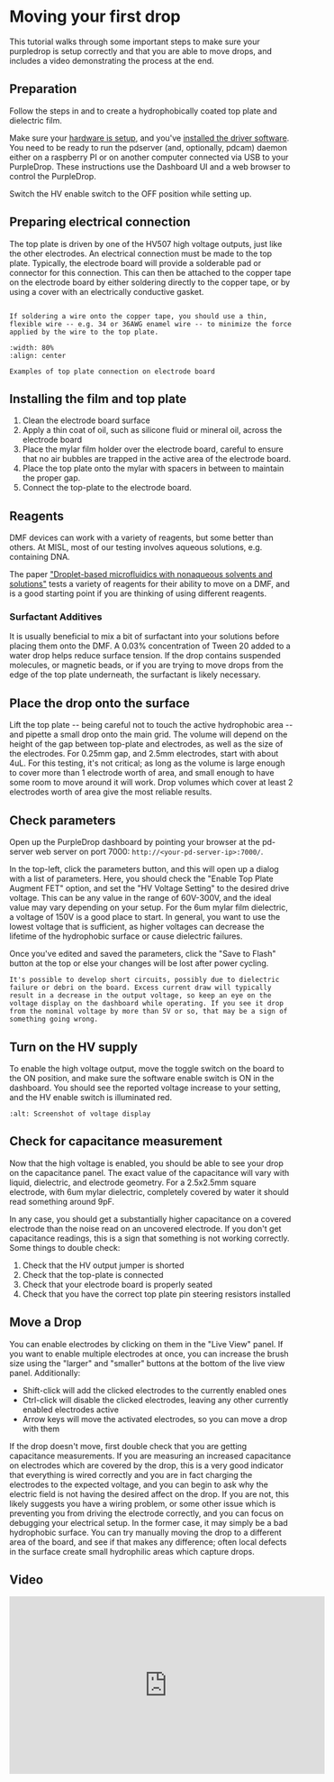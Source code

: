 # Moving your first drop

This tutorial walks through some important steps to make sure your purpledrop 
is setup correctly and that you are able to move drops, and includes a video 
demonstrating the process at the end.

## Preparation

Follow the steps in [](/building/Top-Plate-Preparation.md) and [](/building/MylarFilmAssembly/Mylar-Film-Carrier-Assembly) to create a hydrophobically coated top plate and dielectric film.

Make sure your [hardware is setup](/using/Setting-up-and-powering-the-main-board), and you've [installed the driver software](/using/Installing-software). You need to be ready to run the pdserver (and, optionally, pdcam) daemon either on a raspberry PI or on another computer connected via USB to your PurpleDrop. These instructions use the Dashboard UI and a web browser to control the PurpleDrop. 

Switch the HV enable switch to the OFF position while setting up.

## Preparing electrical connection

The top plate is driven by one of the HV507 high voltage outputs, just like the other electrodes. An electrical connection must be made to the top plate. Typically, the electrode board will provide a solderable pad or connector for this connection. This can then be attached to the copper tape on the electrode board by either soldering directly to the copper tape, or by using a cover with an electrically conductive gasket.

```{note}

If soldering a wire onto the copper tape, you should use a thin, flexible wire -- e.g. 34 or 36AWG enamel wire -- to minimize the force applied by the wire to the top plate.
```

```{figure} images/electrode-board-connections.jpg
:width: 80%
:align: center

Examples of top plate connection on electrode board
```

## Installing the film and top plate

1. Clean the electrode board surface
2. Apply a thin coat of oil, such as silicone fluid or mineral oil, across the electrode board
3. Place the mylar film holder over the electrode board, careful to ensure that no air bubbles are trapped in the active area of the electrode board.
4. Place the top plate onto the mylar with spacers in between to maintain the proper gap. 
5. Connect the top-plate to the electrode board.

## Reagents

DMF devices can work with a variety of reagents, but some better than others. At MISL, most of our testing involves aqueous solutions, e.g. containing DNA. 

The paper ["Droplet-based microfluidics with nonaqueous solvents and solutions"](https://microfluidics.utoronto.ca/papers/Droplet-Based%20Microfluidics%20with%20Nonaqueous%20Solvents%20and%20Solutions.pdf) tests a variety of reagents for their ability to move on a DMF, and is a good starting point if you are thinking of using different reagents.

### Surfactant Additives

It is usually beneficial to mix a bit of surfactant into your solutions before placing them onto the DMF. A 0.03% concentration of Tween 20 added to a water drop helps reduce surface tension. If the drop contains suspended molecules, or magnetic beads, or if you are trying to move drops from the edge of the top plate underneath, the surfactant is likely necessary. 

## Place the drop onto the surface

Lift the top plate -- being careful not to touch the active hydrophobic area -- and pipette a small drop onto the main grid. The volume will depend on the height of the gap between top-plate and electrodes, as well as the size of the electrodes. For 0.25mm gap, and 2.5mm electrodes, start with about 4uL. For this testing, it's not critical; as long as the volume is large enough to cover more than 1 electrode worth of area, and small enough to have some room to move around it will work. Drop volumes which cover at least 2 electrodes worth of area give the most reliable results.

## Check parameters

Open up the PurpleDrop dashboard by pointing your browser at the pd-server web server on port 7000: `http://<your-pd-server-ip>:7000/`. 

In the top-left, click the parameters button, and this will open up a dialog with a list of parameters. Here, you should check the "Enable Top Plate Augment FET" option, and set the "HV Voltage Setting" to the desired drive voltage. This can be any value in the range of 60V-300V, and the ideal value may vary depending on your setup. For the 6um mylar film dielectric, a voltage of 150V is a good place to start. In general, you want to use the lowest voltage that is sufficient, as higher voltages can decrease the lifetime of the hydrophobic surface or cause dielectric failures. 

Once you've edited and saved the parameters, click the "Save to Flash" button at the top or else your changes will be lost after power cycling.

```{note}
It's possible to develop short circuits, possibly due to dielectric failure or debri on the board. Excess current draw will typically result in a decrease in the output voltage, so keep an eye on the voltage display on the dashboard while operating. If you see it drop from the nominal voltage by more than 5V or so, that may be a sign of something going wrong.
```

## Turn on the HV supply

To enable the high voltage output, move the toggle switch on the board to the ON position, and make sure the software enable switch is ON in the dashboard. You should see the reported voltage increase to your setting, and the HV enable switch is illuminated red. 

```{image} images/voltage_screenshot.png
:alt: Screenshot of voltage display
```

## Check for capacitance measurement

Now that the high voltage is enabled, you should be able to see your drop on the capacitance panel. The exact value of the capacitance will vary with liquid, dielectric, and electrode geometry. For a 2.5x2.5mm square electrode, with 6um mylar dielectric, completely covered by water it should read something around 9pF. 

In any case, you should get a substantially higher capacitance on a covered electrode than the noise read on an uncovered electrode. If you don't get capacitance readings, this is a sign that something is not working correctly. Some things to double check:

1. Check that the HV output jumper is shorted
2. Check that the top-plate is connected
3. Check that your electrode board is properly seated
4. Check that you have the correct top plate pin steering resistors installed

## Move a Drop

You can enable electrodes by clicking on them in the "Live View" panel. If you
want to enable multiple electrodes at once, you can increase the brush size
using the "larger" and "smaller" buttons at the bottom of the live view panel.
Additionally: 

* Shift-click will add the clicked electrodes to the currently enabled ones
* Ctrl-click will disable the clicked electrodes, leaving any other currently enabled electrodes active
* Arrow keys will move the activated electrodes, so you can move a drop with them

If the drop doesn't move, first double check that you are getting capacitance
measurements. If you are measuring an increased capacitance on electrodes
which are covered by the drop, this is a very good indicator that everything
is wired correctly and you are in fact charging the electrodes to the expected
voltage, and you can begin to ask why the electric field is not having the
desired affect on the drop. If you are not, this likely suggests you have a
wiring problem, or some other issue which is preventing you from driving the
electrode correctly, and you can focus on debugging your electrical setup. In
the former case, it may simply be a bad hydrophobic surface. You can try
manually moving the drop to a different area of the board, and see if that
makes any difference; often local defects in the surface create small
hydrophilic areas which capture drops.

## Video

<iframe width="560" height="315" src="https://www.youtube.com/embed/MJYPjGeJOV4" title="YouTube video player" frameborder="0" allow="accelerometer; autoplay; clipboard-write; encrypted-media; gyroscope; picture-in-picture" allowfullscreen></iframe>
